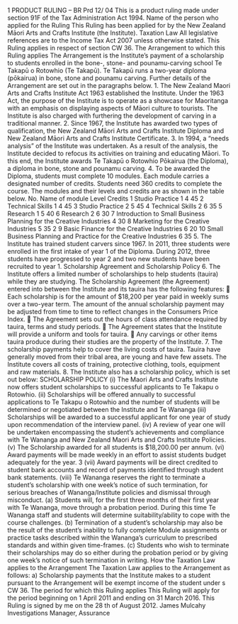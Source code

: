 1 PRODUCT RULING – BR Prd 12/ 04 This is a product ruling made under section 91F of the Tax Administration Act 1994. Name of the person who applied for the Ruling This Ruling has been applied for by the New Zealand Māori Arts and Crafts Institute (the Institute). Taxation Law All legislative references are to the Income Tax Act 2007 unless otherwise stated. This Ruling applies in respect of section CW 36. The Arrangement to which this Ruling applies The Arrangement is the Institute’s payment of a scholarship to students enrolled in the bone-, stone- and pounamu-carving school Te Takapū o Rotowhio (Te Takapū). Te Takapū runs a two-year diploma (pōkairua) in bone, stone and pounamu carving. Further details of the Arrangement are set out in the paragraphs below. 1. The New Zealand Maori Arts and Crafts Institute Act 1963 established the Institute. Under the 1963 Act, the purpose of the Institute is to operate as a showcase for Maoritanga with an emphasis on displaying aspects of Māori culture to tourists. The Institute is also charged with furthering the development of carving in a traditional manner. 2. Since 1967, the Institute has awarded two types of qualification, the New Zealand Māori Arts and Crafts Institute Diploma and New Zealand Māori Arts and Crafts Institute Certificate. 3. In 1994, a “needs analysis” of the Institute was undertaken. As a result of the analysis, the Institute decided to refocus its activities on training and educating Māori. To this end, the Institute awards Te Takapū o Rotowhio Pōkairua (the Diploma), a diploma in bone, stone and pounamu carving. 4. To be awarded the Diploma, students must complete 10 modules. Each module carries a designated number of credits. Students need 360 credits to complete the course. The modules and their levels and credits are as shown in the table below. No. Name of module Level Credits 1 Studio Practice 1 4 45 2 Technical Skills 1 4 45 3 Studio Practice 2 5 45 4 Technical Skills 2 6 35 5 Research 1 5 40 6 Research 2 6 30 7 Introduction to Small Business Planning for the Creative Industries 4 30 8 Marketing for the Creative Industries 5 35 2 9 Basic Finance for the Creative Industries 6 20 10 Small Business Planning and Practice for the Creative Industries 6 35 5. The Institute has trained student carvers since 1967. In 2011, three students were enrolled in the first intake of year 1 of the Diploma. During 2012, three students have progressed to year 2 and two new students have been recruited to year 1. Scholarship Agreement and Scholarship Policy 6. The Institute offers a limited number of scholarships to help students (tauira) while they are studying. The Scholarship Agreement (the Agreement) entered into between the Institute and its tauira has the following features:  Each scholarship is for the amount of $18,200 per year paid in weekly sums over a two-year term. The amount of the annual scholarship payment may be adjusted from time to time to reflect changes in the Consumers Price Index.  The Agreement sets out the hours of class attendance required by tauira, terms and study periods.  The Agreement states that the Institute will provide a uniform and tools for tauira.  Any carvings or other items tauira produce during their studies are the property of the Institute. 7. The scholarship payments help to cover the living costs of tauira. Tauira have generally moved from their tribal area, are young and have few assets. The Institute covers all costs of training, protective clothing, tools, equipment and raw materials. 8. The Institute also has a scholarship policy, which is set out below: SCHOLARSHIP POLICY (i) The Maori Arts and Crafts Institute now offers student scholarships to successful applicants to Te Takapu o Rotowhio. (ii) Scholarships will be offered annually to successful applications to Te Takapu o Rotowhio and the number of students will be determined or negotiated between the Institute and Te Wananga (iii) Scholarships will be awarded to a successful applicant for one year of study upon recommendation of the interview panel. (iv) A review of year one will be undertaken encompassing the student’s achievements and compliance with Te Wananga and New Zealand Maori Arts and Crafts Institute Policies. (v) The Scholarship awarded for all students is $18,200.00 per annum. (vi) Award payments will be made weekly in an effort to assist students budget adequately for the year. 3 (vii) Award payments will be direct credited to student bank accounts and record of payments identified through student bank statements. (viii) Te Wananga reserves the right to terminate a student’s scholarship with one week’s notice of such termination, for serious breaches of Wananga/Institute policies and dismissal through misconduct. (a) Students will, for the first three months of their first year with Te Wananga, move through a probation period. During this time Te Wananga staff and students will determine suitability/ability to cope with the course challenges. (b) Termination of a student’s scholarship may also be the result of the student’s inability to fully complete Module assignments or practice tasks described within the Wananga’s curriculum to prescribed standards and within given time-frames. (c) Students who wish to terminate their scholarships may do so either during the probation period or by giving one week’s notice of such termination in writing. How the Taxation Law applies to the Arrangement The Taxation Law applies to the Arrangement as follows: a) Scholarship payments that the Institute makes to a student pursuant to the Arrangement will be exempt income of the student under s CW 36. The period for which this Ruling applies This Ruling will apply for the period beginning on 1 April 2011 and ending on 31 March 2016. This Ruling is signed by me on the 28 th of August 2012. James Mulcahy Investigations Manager, Assurance